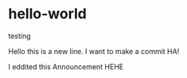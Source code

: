 # hello-world
testing


Hello this is a new line. I want to make a commit HA!

I eddited this Announcement HEHE
